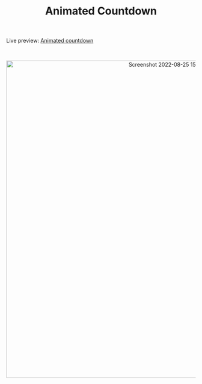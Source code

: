 <h1 align="center">Animated Countdown</h1><br>
<br>
Live preview: <a href="https://ash-win-n.github.io/animated-countdown/">Animated countdown</a></p><br>

<p align="center">
<img width="845" alt="Screenshot 2022-08-25 151025" src="https://user-images.githubusercontent.com/70138036/186631746-0bc5e4c9-1033-48f2-8103-0ac18e8e1274.png">

</p>
